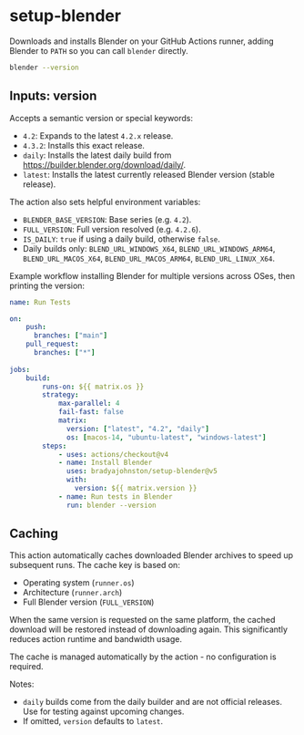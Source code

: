 # setup-blender

Downloads and installs Blender on your GitHub Actions runner, adding Blender to `PATH` so you can call `blender` directly.

```bash
blender --version
```

## Inputs: version

Accepts a semantic version or special keywords:

- `4.2`: Expands to the latest `4.2.x` release.
- `4.3.2`: Installs this exact release.
- `daily`: Installs the latest daily build from https://builder.blender.org/download/daily/.
- `latest`: Installs the latest currently released Blender version (stable release).

The action also sets helpful environment variables:

- `BLENDER_BASE_VERSION`: Base series (e.g. `4.2`).
- `FULL_VERSION`: Full version resolved (e.g. `4.2.6`).
- `IS_DAILY`: `true` if using a daily build, otherwise `false`.
- Daily builds only: `BLEND_URL_WINDOWS_X64`, `BLEND_URL_WINDOWS_ARM64`, `BLEND_URL_MACOS_X64`, `BLEND_URL_MACOS_ARM64`, `BLEND_URL_LINUX_X64`.

Example workflow installing Blender for multiple versions across OSes, then printing the version:
```yaml
name: Run Tests

on: 
    push:
      branches: ["main"]
    pull_request:
      branches: ["*"]
    
jobs:
    build:
        runs-on: ${{ matrix.os }}
        strategy:
            max-parallel: 4
            fail-fast: false
            matrix:
              version: ["latest", "4.2", "daily"]
              os: [macos-14, "ubuntu-latest", "windows-latest"]
        steps:
            - uses: actions/checkout@v4
            - name: Install Blender
              uses: bradyajohnston/setup-blender@v5
              with:
                version: ${{ matrix.version }}
            - name: Run tests in Blender
              run: blender --version
```

## Caching

This action automatically caches downloaded Blender archives to speed up subsequent runs. The cache key is based on:
- Operating system (`runner.os`)
- Architecture (`runner.arch`)
- Full Blender version (`FULL_VERSION`)

When the same version is requested on the same platform, the cached download will be restored instead of downloading again. This significantly reduces action runtime and bandwidth usage.

The cache is managed automatically by the action - no configuration is required.

Notes:
- `daily` builds come from the daily builder and are not official releases. Use for testing against upcoming changes.
- If omitted, `version` defaults to `latest`.
